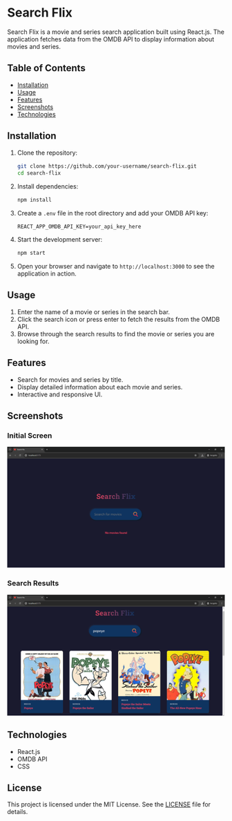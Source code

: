 # Search Flix

Search Flix is a movie and series search application built using React.js. The application fetches data from the OMDB API to display information about movies and series.

## Table of Contents

- [Installation](#installation)
- [Usage](#usage)
- [Features](#features)
- [Screenshots](#screenshots)
- [Technologies](#technologies)

## Installation

1. Clone the repository:
    ```bash
    git clone https://github.com/your-username/search-flix.git
    cd search-flix
    ```

2. Install dependencies:
    ```bash
    npm install
    ```

3. Create a `.env` file in the root directory and add your OMDB API key:
    ```plaintext
    REACT_APP_OMDB_API_KEY=your_api_key_here
    ```

4. Start the development server:
    ```bash
    npm start
    ```

5. Open your browser and navigate to `http://localhost:3000` to see the application in action.

## Usage

1. Enter the name of a movie or series in the search bar.
2. Click the search icon or press enter to fetch the results from the OMDB API.
3. Browse through the search results to find the movie or series you are looking for.

## Features

- Search for movies and series by title.
- Display detailed information about each movie and series.
- Interactive and responsive UI.

## Screenshots

### Initial Screen
![Search Results](./public/search-flix-01.png)

### Search Results
![Search Results](./public/search-flix-02.png)

## Technologies

- React.js
- OMDB API
- CSS

## License

This project is licensed under the MIT License. See the [LICENSE](LICENSE) file for details.
